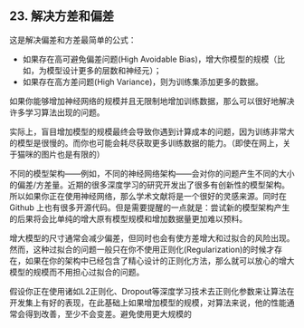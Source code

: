 ## 23. 解决方差和偏差

这是解决偏差和方差最简单的公式：

- 如果存在高可避免偏差问题(High Avoidable Bias)，增大你模型的规模（比如，为模型设计更多的层数和神经元）；
- 如果存在高方差问题(High Variance)，则为训练集添加更多的数据。

如果你能够增加神经网络的规模并且无限制地增加训练数据，那么可以很好地解决许多学习算法出现的问题。

实际上，盲目增加模型的规模最终会导致你遇到计算成本的问题，因为训练非常大的模型是很慢的。而你也可能会耗尽获取更多训练数据的能力。（即使在网上，关于猫咪的图片也是有限的）

不同的模型架构——例如，不同的神经网络架构——会对你的问题产生不同的大小的偏差/方差量。近期的很多深度学习的研究开发出了很多有创新性的模型架构。所以如果你正在使用神经网络，那么学术文献将是一个很好的灵感来源。同时在 Github 上也有很多开源代码。但是需要提醒的一点就是：尝试新的模型架构产生的后果将会比单纯的增大原有模型规模和增加数据量更加难以预料。

增大模型的尺寸通常会减少偏差，但同时也会有使方差增大和过拟合的风险出现。然而，这种过拟合的问题一般只在你不使用正则化(Regularization)的时候才存在，如果在你的架构中已经包含了精心设计的正则化方法，那么就可以放心的增大模型的规模而不用担心过拟合的问题。

假设你正在使用诸如L2正则化、Dropout等深度学习技术去正则化参数来让算法在开发集上有好的表现，在此基础上如果增加模型的规模，对算法来说，他的性能通常会得到改善，至少不会变差。避免使用更大规模的